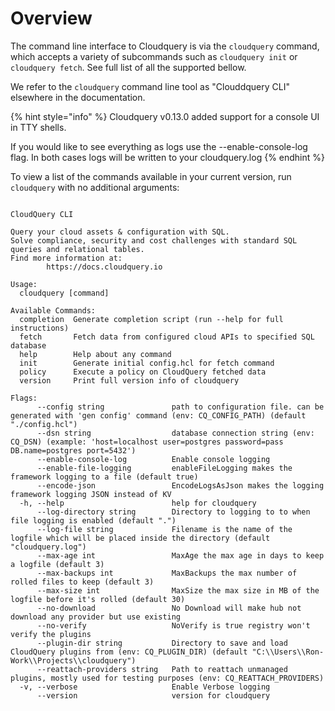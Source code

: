 # Overview

The command line interface to Cloudquery is via the `cloudquery` command, which accepts a variety of subcommands such as `cloudquery init` or `cloudquery fetch`. See  full list of all the supported bellow.

We refer to the `cloudquery` command line tool as "Clouddquery CLI" elsewhere in the documentation.

{% hint style="info" %}
Cloudquery v0.13.0  added support for a console UI in TTY shells. 

If you would like to see everything as logs use the --enable-console-log flag. In both cases logs will be written to your cloudquery.log
{% endhint %}

To view a list of the commands available in your current version, run `cloudquery` with no additional arguments:

```text

CloudQuery CLI

Query your cloud assets & configuration with SQL.
Solve compliance, security and cost challenges with standard SQL queries and relational tables.
Find more information at:
        https://docs.cloudquery.io

Usage:
  cloudquery [command]

Available Commands:
  completion  Generate completion script (run --help for full instructions)
  fetch       Fetch data from configured cloud APIs to specified SQL database
  help        Help about any command
  init        Generate initial config.hcl for fetch command
  policy      Execute a policy on CloudQuery fetched data
  version     Print full version info of cloudquery

Flags:
      --config string               path to configuration file. can be generated with 'gen config' command (env: CQ_CONFIG_PATH) (default "./config.hcl")
      --dsn string                  database connection string (env: CQ_DSN) (example: 'host=localhost user=postgres password=pass DB.name=postgres port=5432')
      --enable-console-log          Enable console logging
      --enable-file-logging         enableFileLogging makes the framework logging to a file (default true)
      --encode-json                 EncodeLogsAsJson makes the logging framework logging JSON instead of KV
  -h, --help                        help for cloudquery
      --log-directory string        Directory to logging to to when file logging is enabled (default ".")
      --log-file string             Filename is the name of the logfile which will be placed inside the directory (default "cloudquery.log")
      --max-age int                 MaxAge the max age in days to keep a logfile (default 3)
      --max-backups int             MaxBackups the max number of rolled files to keep (default 3)
      --max-size int                MaxSize the max size in MB of the logfile before it's rolled (default 30)
      --no-download                 No Download will make hub not download any provider but use existing
      --no-verify                   NoVerify is true registry won't verify the plugins
      --plugin-dir string           Directory to save and load CloudQuery plugins from (env: CQ_PLUGIN_DIR) (default "C:\\Users\\Ron-Work\\Projects\\cloudquery")
      --reattach-providers string   Path to reattach unmanaged plugins, mostly used for testing purposes (env: CQ_REATTACH_PROVIDERS)
  -v, --verbose                     Enable Verbose logging
      --version                     version for cloudquery
```

